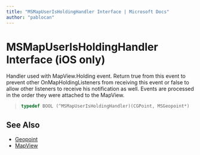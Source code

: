 ```yaml
---
title: "MSMapUserIsHoldingHandler Interface | Microsoft Docs"
author: "pablocan"
---
```


# MSMapUserIsHoldingHandler Interface (iOS only)

Handler used with MapView.Holding event. Return true from this event to prevent other OnMapHoldingListeners from receiving this event or false to allow other listeners to receive his notification as well. Events are processed in the order they were attached to the MapView.

>```objectivec
> typedef BOOL (^MSMapUserIsHoldingHandler)(CGPoint, MSGeopoint*)
>```

## See Also

* [Geopoint](../Geopoint-class.md)
* [MapView](../MapView-class.md)